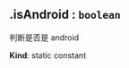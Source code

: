 <a name="module_miot/Host.isAndroid"></a>

## .isAndroid : <code>boolean</code>
判断是否是 android

**Kind**: static constant  
